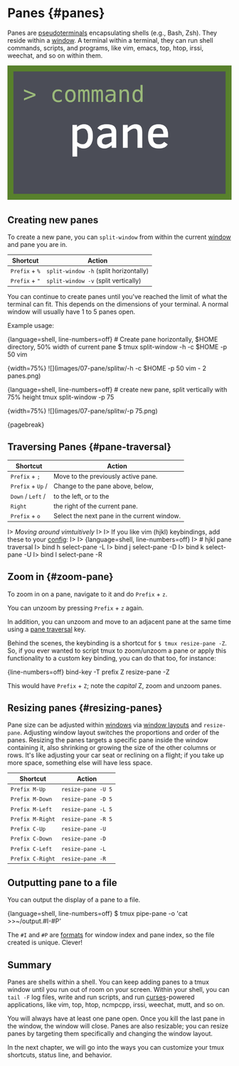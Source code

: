 # Panes {#panes}

Panes are [pseudoterminals](https://en.wikipedia.org/wiki/Pseudoterminal)
encapsulating shells (e.g., Bash, Zsh). They reside within a [window](#windows).
A terminal within a terminal, they can run shell commands, scripts, and programs,
like vim, emacs, top, htop, irssi, weechat, and so on within them.

![](images/info/pane.png)

## Creating new panes

To create a new pane, you can `split-window` from within the current
[window](#windows) and pane you are in.

| Shortcut         | Action                                             |
|------------------|----------------------------------------------------|
|`Prefix` + `%`    | `split-window -h` (split horizontally)             |
|`Prefix` + `"`    | `split-window -v` (split vertically)               |

You can continue to create panes until you've reached the limit of what the
terminal can fit. This depends on the dimensions of your terminal. A normal
window will usually have 1 to 5 panes open.

Example usage:

{language=shell, line-numbers=off}
    # Create pane horizontally, $HOME directory, 50% width of current pane
    $ tmux split-window -h -c $HOME -p 50 vim

{width=75%}
![](images/07-pane/splitw/-h -c $HOME -p 50 vim - 2 panes.png)

{language=shell, line-numbers=off}
    # create new pane, split vertically with 75% height
    tmux split-window -p 75

{width=75%}
![](images/07-pane/splitw/-p 75.png)

{pagebreak}

## Traversing Panes {#pane-traversal}

| Shortcut         | Action                                             |
|------------------|----------------------------------------------------|
|`Prefix` + `;`    | Move to the previously active pane.                |
|`Prefix` + `Up` / | Change to the pane above, below,                   |
|`Down` / `Left` / | to the left, or to the                             |
|`Right`           | the right of the current pane.                     |
|`Prefix` + `o`    | Select the next pane in the current window.        |

I> *Moving around vimtuitively*
I>
I> If you like vim (hjkl) keybindings, add these to your [config](#config):
I>
I> {language=shell, line-numbers=off}
I>     # hjkl pane traversal
I>     bind h select-pane -L
I>     bind j select-pane -D
I>     bind k select-pane -U
I>     bind l select-pane -R

## Zoom in {#zoom-pane}

To zoom in on a pane, navigate to it and do `Prefix` + `z`.

You can unzoom by pressing `Prefix` + `z` again.

In addition, you can unzoom and move to an adjacent pane at the same time
using a [pane traversal](#pane-traversal) key.

Behind the scenes, the keybinding is a shortcut for `$ tmux resize-pane -Z`. So,
if you ever wanted to script tmux to zoom/unzoom a pane or apply this
functionality to a custom key binding, you can do that too, for instance:

{line-numbers=off}
    bind-key -T prefix Z resize-pane -Z

This would have `Prefix` + `Z`; note the *capital* Z, zoom and unzoom panes.

## Resizing panes {#resizing-panes}

Pane size can be adjusted within [windows](#windows) via [window layouts](#window-layouts)
and `resize-pane`. Adjusting window layout switches the proportions and order of
the panes. Resizing the panes targets a specific pane inside the window
containing it, also shrinking or growing the size of the other columns or rows.
It's like adjusting your car seat or reclining on a flight; if you take up more
space, something else will have less space.

| Shortcut         | Action              |
|------------------|---------------------|
|`Prefix M-Up`     | `resize-pane -U 5`  |
|`Prefix M-Down`   | `resize-pane -D 5`  |
|`Prefix M-Left`   | `resize-pane -L 5`  |
|`Prefix M-Right`  | `resize-pane -R 5`  |
|`Prefix C-Up`     | `resize-pane -U`    |
|`Prefix C-Down`   | `resize-pane -D`    |
|`Prefix C-Left`   | `resize-pane -L`    |
|`Prefix C-Right`  | `resize-pane -R`    |

## Outputting pane to a file

You can output the display of a pane to a file.

{language=shell, line-numbers=off}
    $ tmux pipe-pane -o 'cat >>~/output.#I-#P'

The `#I` and `#P` are [formats](#formats) for window index and pane index, so
the file created is unique. Clever!

## Summary

Panes are shells within a shell. You can keep adding panes to a tmux window
until you run out of room on your screen. Within your shell, you can `tail -F`
log files, write and run scripts, and run [curses](https://en.wikipedia.org/wiki/Curses_(programming_library))-powered
applications, like vim, top, htop, ncmpcpp, irssi, weechat, mutt, and so on.

You will always have at least one pane open. Once you kill the last pane in
the window, the window will close. Panes are also resizable; you can resize
panes by targeting them specifically and changing the window layout.

In the next chapter, we will go into the ways you can customize your tmux
shortcuts, status line, and behavior.
